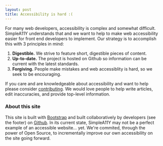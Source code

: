 ```yaml
---
layout: post
title: Accessibility is hard :(
---
```


For many web developers, accessibility is complex and somewhat difficult. SimpleA11Y understands that and we want to help to make web accessibility easier for front end developers to implement. Our strategy is to accomplish this with 3 principles in mind:

1. **Digestible.** We strive to feature short, digestible pieces of content.
1. **Up-to-date.** The project is hosted on Github so information can be current with the latest standards.
1. **Forgiving.** People make mistakes and web accessiblity is hard, so we seek to be encouraging.

If you care and are knowledgeable about accessibility and want to help please consider [contributing](https://github.com/davatron5000/simpleA11Y/blob/gh-pages/CONTRIBUTING.md). We would love people to help write articles, edit inaccuracies, and provide top-level information.

### About this site

This site is built with [Bootstrap](http://twitter.github.com/bootstrap/) and built collaboratively by developers (see the footer) on [Github](https://github.com/davatron5000/simpleA11Y). In its current state, SimpleA11Y may not be a perfect example of an accessible website&hellip; yet. We're commited, through the power of Open Source, to incrementally improve our own accessibility on the site going forward.